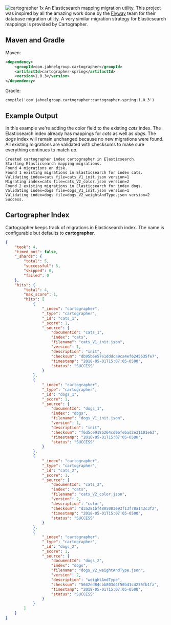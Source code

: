 ![cartographer 1x](https://user-images.githubusercontent.com/26745523/40954629-06db25f6-684b-11e8-99dd-0a1a9aae2a0f.png)
An Elasticsearch mapping migration utility. This project was inspired by all the amazing work done by the [Flyway](https://flywaydb.org/) team for their database migration utility. A very similar migration strategy for Elasticsearch mappings is provided by Cartographer.

## Maven and Gradle
Maven:
```xml
<dependency>
    <groupId>com.jahnelgroup.cartographer</groupId>
    <artifactId>cartographer-spring</artifactId>
    <version>1.0.3</version>
</dependency>
```

Gradle:
```
compile('com.jahnelgroup.cartographer:cartographer-spring:1.0.3')
```

## Example Output
In this example we're adding the color field to the existing *cats* index. The Elasticsearch index already has mappings for *cats* as well as *dogs*. The *dogs* index will remain unchanged because no new migrations were found. All existing migrations are validated with checksums to make sure everything continues to match up. 
```
Created cartographer index cartographer in Elasticsearch.
Starting Elasticsearch mapping migrations.
Found 4 migrations on disk.
Found 1 existing migrations in Elasticsearch for index cats.
Validating index=cats file=cats_V1_init.json version=1
Migrating index=cats file=cats_V2_color.json version=2
Found 2 existing migrations in Elasticsearch for index dogs.
Validating index=dogs file=dogs_V1_init.json version=1
Validating index=dogs file=dogs_V2_weightAndType.json version=2
Success.
```

## Cartographer Index
Cartographer keeps track of migrations in Elasticsearch index. The name is configurable but defaults to **cartographer**.

```json
{
    "took": 4,
    "timed_out": false,
    "_shards": {
        "total": 5,
        "successful": 5,
        "skipped": 0,
        "failed": 0
    },
    "hits": {
        "total": 4,
        "max_score": 1,
        "hits": [
            {
                "_index": "cartographer",
                "_type": "cartographer",
                "_id": "cats_1",
                "_score": 1,
                "_source": {
                    "documentId": "cats_1",
                    "index": "cats",
                    "filename": "cats_V1_init.json",
                    "version": 1,
                    "description": "init",
                    "checksum": "db95b6e57e1dddca9ca4ef6245535fe7",
                    "timestamp": "2018-05-01T15:07:05-0500",
                    "status": "SUCCESS"
                }
            },
            {
                "_index": "cartographer",
                "_type": "cartographer",
                "_id": "dogs_1",
                "_score": 1,
                "_source": {
                    "documentId": "dogs_1",
                    "index": "dogs",
                    "filename": "dogs_V1_init.json",
                    "version": 1,
                    "description": "init",
                    "checksum": "f6d5ce918b264cd0bfebad2e31101e63",
                    "timestamp": "2018-05-01T15:07:05-0500",
                    "status": "SUCCESS"
                }
            },
            {
                "_index": "cartographer",
                "_type": "cartographer",
                "_id": "cats_2",
                "_score": 1,
                "_source": {
                    "documentId": "cats_2",
                    "index": "cats",
                    "filename": "cats_V2_color.json",
                    "version": 2,
                    "description": "color",
                    "checksum": "d3a281bf4805083e93f13f78a143c3f2",
                    "timestamp": "2018-05-01T15:07:05-0500",
                    "status": "SUCCESS"
                }
            },
            {
                "_index": "cartographer",
                "_type": "cartographer",
                "_id": "dogs_2",
                "_score": 1,
                "_source": {
                    "documentId": "dogs_2",
                    "index": "dogs",
                    "filename": "dogs_V2_weightAndType.json",
                    "version": 2,
                    "description": "weightAndType",
                    "checksum": "5642ed84cbb803d4f50b41c4255fb1fa",
                    "timestamp": "2018-05-01T15:07:05-0500",
                    "status": "SUCCESS"
                }
            }
        ]
    }
}
```
